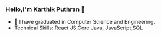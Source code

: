 ### Hello,I'm Karthik Puthran 👋






- 🔭 I have  graduated in Computer Science and Engineering.
- Technical Skills: React JS,Core Java, JavaScript,SQL

